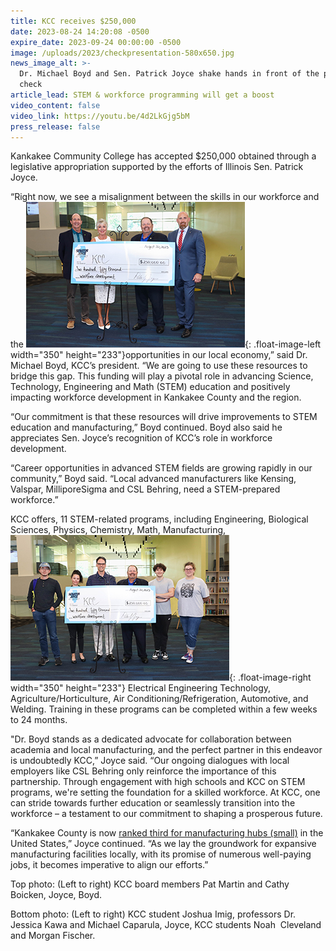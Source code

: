 ```yaml
---
title: KCC receives $250,000
date: 2023-08-24 14:20:08 -0500
expire_date: 2023-09-24 00:00:00 -0500
image: /uploads/2023/checkpresentation-580x650.jpg
news_image_alt: >-
  Dr. Michael Boyd and Sen. Patrick Joyce shake hands in front of the presented
  check
article_lead: STEM & workforce programming will get a boost
video_content: false
video_link: https://youtu.be/4d2LkGjg5bM
press_release: false
---
```

Kankakee Community College has accepted $250,000 obtained through a legislative appropriation supported by the efforts of Illinois Sen. Patrick Joyce.&nbsp;

“Right now, we see a misalignment between the skills in our workforce and the ![Pat Martin, Cathy Boicken, Sen. Patrick Joyce and Dr. Michael Boyd](/uploads/2023/checkpresentation1-350x233.jpg "Pat Martin, Cathy Boicken, Sen. Patrick Joyce and Dr. Michael Boyd"){: .float-image-left width="350" height="233"}opportunities in our local economy,” said Dr. Michael Boyd, KCC’s president. “We are going to use these resources to bridge this gap. This funding will play a pivotal role in advancing Science, Technology, Engineering and Math (STEM) education and positively impacting workforce development in Kankakee County and the region.

“Our commitment is that these resources will drive improvements to STEM education and manufacturing,” Boyd continued. Boyd also said he appreciates Sen. Joyce’s recognition of KCC’s role in workforce development.

“Career opportunities in advanced STEM fields are growing rapidly in our community,” Boyd said. “Local advanced manufacturers like Kensing, Valspar, MilliporeSigma and CSL Behring, need a STEM-prepared workforce.”&nbsp;

KCC offers, 11 STEM-related programs, including Engineering, Biological Sciences, Physics, Chemistry, Math, Manufacturing,![Sen. Patrick Joyce with KCC faculty and students](/uploads/2023/checkpresentation2-350x233.jpg "Sen. Patrick Joyce with KCC faculty and students"){: .float-image-right width="350" height="233"} Electrical Engineering Technology, Agriculture/Horticulture, Air Conditioning/Refrigeration, Automotive, and Welding. Training in these programs can be completed within a few weeks to 24 months.&nbsp;

"Dr. Boyd stands as a dedicated advocate for collaboration between academia and local manufacturing, and the perfect partner in this endeavor is undoubtedly KCC,” Joyce said. “Our ongoing dialogues with local employers like CSL Behring only reinforce the importance of this partnership. Through engagement with high schools and KCC on STEM programs, we're setting the foundation for a skilled workforce. At KCC, one can stride towards further education or seamlessly transition into the workforce – a testament to our commitment to shaping a prosperous future.

“Kankakee County is now&nbsp;[ranked third for manufacturing hubs (small)](https://businessfacilities.com/business-facilities-2023-metro-rankings-report/)&nbsp;in the United States,” Joyce continued. “As we lay the groundwork for expansive manufacturing facilities locally, with its promise of numerous well-paying jobs, it becomes imperative to align our efforts.”

Top photo: (Left to right) KCC board members Pat Martin and Cathy Boicken, Joyce, Boyd.

Bottom photo: (Left to right) KCC student Joshua Imig, professors Dr. Jessica Kawa and Michael Caparula, Joyce, KCC students Noah&nbsp; Cleveland and Morgan Fischer.